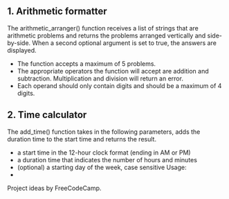 ## 1. Arithmetic formatter
The arithmetic_arranger() function receives a list of strings that are arithmetic problems and returns the problems arranged vertically and side-by-side. When a second optional argument is set to true, the answers are displayed.
- The function accepts a maximum of 5 problems. 
- The appropriate operators the function will accept are addition and subtraction. Multiplication and division will return an error.
- Each operand should only contain digits and should be a maximum of 4 digits. 

## 2. Time calculator
The add_time() function takes in the following parameters, adds the duration time to the start time and returns the result. 
- a start time in the 12-hour clock format (ending in AM or PM)
- a duration time that indicates the number of hours and minutes
- (optional) a starting day of the week, case sensitive
Usage:
- 

Project ideas by FreeCodeCamp.

